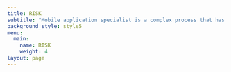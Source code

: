 ```yaml
---
title: RISK
subtitle: "Mobile application specialist is a complex process that has many different risk but the major risks of my venture are \n\n•\tTechnology Risk\n\n•\tMarket Risk\n\n•\tFinancial Risk\n\n•\tTeam Risk\n\n•\tGovernment Risk\n\n\n\n1.\tTechnology Risk: As technology evolves and becomes more popular in daily work for all kind of businesses because people want to use current technology. Without using latest technology, my venture will not get success, so I think this is the major risk of my venture. The main technology threat of my business is security framework. In addition, my organisation faces other technological risks like hardware problem, software problem and equipment failure.\n\n2.\tMarket Risk: Market risk is the another sort of risk for my venture and I believe that it is very difficult to compete with other organisations in the market. To fulfill customers’ requirements are creating some troubles in my business due to lack of technical knowledge of the customers. Improper analysis of customer needs results in loss of the revenue and also affects the quality of applications and services.\n\n3.\tFinancial Risk: Mobile application specialist also have financial risk because everything is dependent on cost. To start-up a business, I have to spend huge money but it will not sure I will earn money as I spent. Financial risk is also created by increasing competition, revenue growth uncertainty and tax rate.\n\n4.\tTeam Risk: Human resources or employees are important to gain profit in business. But if team members have some sort of conflicts related to different views on same idea, they will not do work with cooperation and it will create problem of team risk. Furthermore, some team members can be share legal information of my company with other organisations for getting more money from it, this will lead towards big risk of team or my company privacy.   \n\n5.\tGovernment Risk: Government implements numerous rules and regulation to start-up a new business and it can easily reject permit of my business due to some uncertainty.  Sometimes government added or imposed new taxes on businesses and it also changes certain laws at any time then it will effect on business. So, I consider it is another risk of my venture."
background_style: style5
menu:
  main:
    name: RISK
    weight: 4
layout: page
---
```


